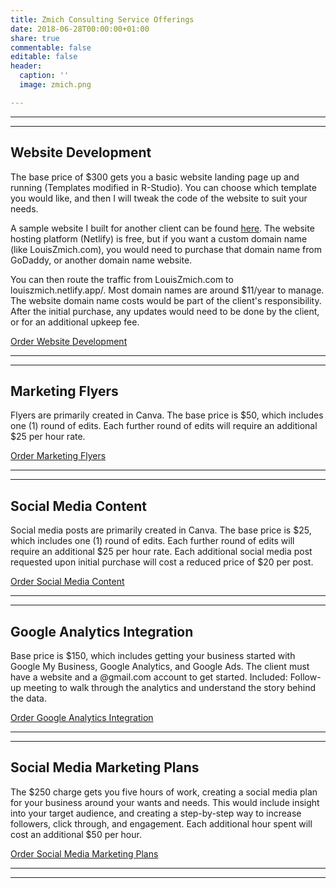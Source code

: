 ```yaml
---
title: Zmich Consulting Service Offerings
date: 2018-06-28T00:00:00+01:00
share: true
commentable: false
editable: false
header:
  caption: ''
  image: zmich.png

---
```

***

***

<h2>Website Development</h2>

The base price of $300 gets you a basic website landing page up and running (Templates modified in R-Studio). You can choose which template you would like, and then I will tweak the code of the website to suit your needs.

A sample website I built for another client can be found [here](https://hollycreek.farm/). The website hosting platform (Netlify) is free, but if you want a custom domain name (like LouisZmich.com), you would need to purchase that domain name from GoDaddy, or another domain name website.

You can then route the traffic from LouisZmich.com to louiszmich.netlify.app/. Most domain names are around $11/year to manage. The website domain name costs would be part of the client's responsibility. After the initial purchase, any updates would need to be done by the client, or for an additional upkeep fee.

[Order Website Development](https://www.paypal.com/instantcommerce/checkout/LVAMFVPUG3B66)

***

***

<h2>Marketing Flyers</h2>

Flyers are primarily created in Canva. The base price is $50, which includes one (1) round of edits. Each further round of edits will require an additional $25 per hour rate.

[Order Marketing Flyers](https://www.paypal.com/instantcommerce/checkout/JN49UM7ATBCSU)

***

***

<h2>Social Media Content</h2>

Social media posts are primarily created in Canva. The base price is $25, which includes one (1) round of edits. Each further round of edits will require an additional $25 per hour rate. Each additional social media post requested upon initial purchase will cost a reduced price of $20 per post.

[Order Social Media Content](https://www.paypal.com/instantcommerce/checkout/S393R7Y8DWRDL)

***

***

<h2>Google Analytics Integration</h2>

Base price is $150, which includes getting your business started with Google My Business, Google Analytics, and Google Ads. The client must have a website and a @gmail.com account to get started.   Included: Follow-up meeting to walk through the analytics and understand the story behind the data.

[Order Google Analytics Integration](https://www.paypal.com/instantcommerce/checkout/YC2SUCPGRTYY6)

***

***

<h2>Social Media Marketing Plans</h2>

The $250 charge gets you five hours of work, creating a social media plan for your business around your wants and needs. This would include insight into your target audience, and creating a step-by-step way to increase followers, click through, and engagement. Each additional hour spent will cost an additional $50 per hour.

[Order Social Media Marketing Plans](https://www.paypal.com/instantcommerce/checkout/LRTX4R7TGXWRQ)

***

***